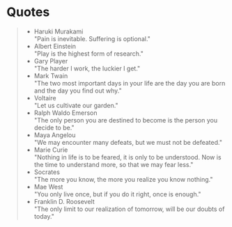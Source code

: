 # Quotes  
> - Haruki Murakami  
>"Pain is inevitable. Suffering is optional."  
> - Albert Einstein  
>"Play is the highest form of research."  
> - Gary Player  
> "The harder I work, the luckier I get."  
> - Mark Twain  
>"The two most important days in your life are the day you are born and the day you find out why."  
> - Voltaire  
>"Let us cultivate our garden."  
> - Ralph Waldo Emerson  
>"The only person you are destined to become is the person you decide to be."  
> - Maya Angelou  
>"We may encounter many defeats, but we must not be defeated."  
> - Marie Curie  
>"Nothing in life is to be feared, it is only to be understood. Now is the time to understand more, so that we may fear less."  
> - Socrates  
>"The more you know, the more you realize you know nothing."  
> - Mae West  
>"You only live once, but if you do it right, once is enough."  
> - Franklin D. Roosevelt  
>"The only limit to our realization of tomorrow, will be our doubts of today."
